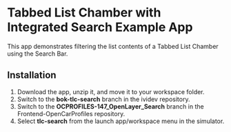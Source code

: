 # Tabbed List Chamber with Integrated Search Example App

This app demonstrates filtering the list contents of a Tabbed List Chamber using the Search Bar.

## Installation
1. Download the app, unzip it, and move it to your workspace folder.
2. Switch to the **bok-tlc-search** branch in the ividev repository.
3. Switch to the **OCPROFILES-147\_OpenLayer\_Search** branch in the Frontend-OpenCarProfiles repository.
4. Select **tlc-search** from the launch app/workspace menu in the simulator.

